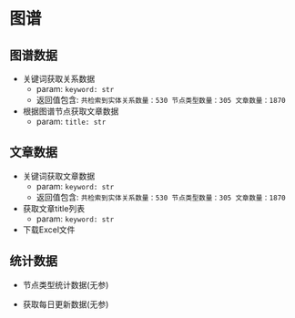 # 图谱

## 图谱数据
+ 关键词获取关系数据
    + param: `keyword: str`
    + 返回值包含: `共检索到实体关系数量：530 节点类型数量：305 文章数量：1870`
+ 根据图谱节点获取文章数据
    + param: `title: str`

## 文章数据
+ 关键词获取文章数据
    + param: `keyword: str`
    + 返回值包含: `共检索到实体关系数量：530 节点类型数量：305 文章数量：1870`
+ 获取文章title列表
    + param: `keyword: str`
+ 下载Excel文件

## 统计数据
+ 节点类型统计数据(无参)

+ 获取每日更新数据(无参)

